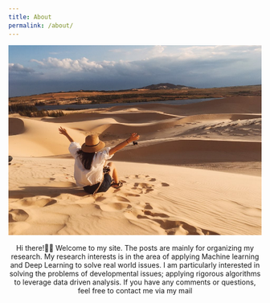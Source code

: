 ```yaml
---
title: About
permalink: /about/
---
```



![profile](./assets/img/profile.jpg)


<center> Hi there!🙋‍♀️ Welcome to my site. The posts are mainly for organizing my research. My research interests is in the area of applying Machine learning and Deep Learning to solve real world issues. I am particularly interested in solving the problems of developmental issues; applying rigorous algorithms to leverage data driven analysis. If you have any comments or questions, feel free to contact me via my mail </center>

